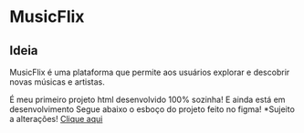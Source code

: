 # MusicFlix

## Ideia
MusicFlix é uma plataforma que permite aos usuários explorar e descobrir novas músicas e artistas. 

É meu primeiro projeto html desenvolvido 100% sozinha! E ainda está em desenvolvimento
Segue abaixo o esboço do projeto feito no figma! *Sujeito a alterações! 
[Clique aqui](https://github.com/user-attachments/assets/9172eebc-ef18-4253-9bd7-4342e4916624)

 
